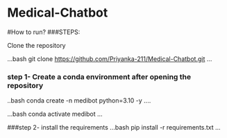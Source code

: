 # Medical-Chatbot

#How to run?
###STEPS:

Clone the repository

...bash
git clone  https://github.com/Priyanka-211/Medical-Chatbot.git
...
### step 1- Create a conda environment after opening the repository

..bash
conda create -n medibot python=3.10 -y
....

...bash
conda activate medibot
...

###step 2- install the requirements
...bash
pip install -r requirements.txt
...


